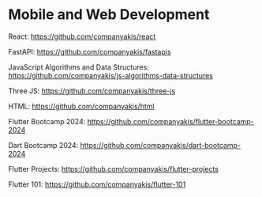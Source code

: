 # Mobile and Web Development

React:
https://github.com/companyakis/react

FastAPI:
https://github.com/companyakis/fastapis

JavaScript Algorithms and Data Structures:
https://github.com/companyakis/js-algorithms-data-structures

Three JS:
https://github.com/companyakis/three-js

HTML:
https://github.com/companyakis/html

Flutter Bootcamp 2024:
https://github.com/companyakis/flutter-bootcamp-2024

Dart Bootcamp 2024:
https://github.com/companyakis/dart-bootcamp-2024

Flutter Projects:
https://github.com/companyakis/flutter-projects

Flutter 101:
https://github.com/companyakis/flutter-101


